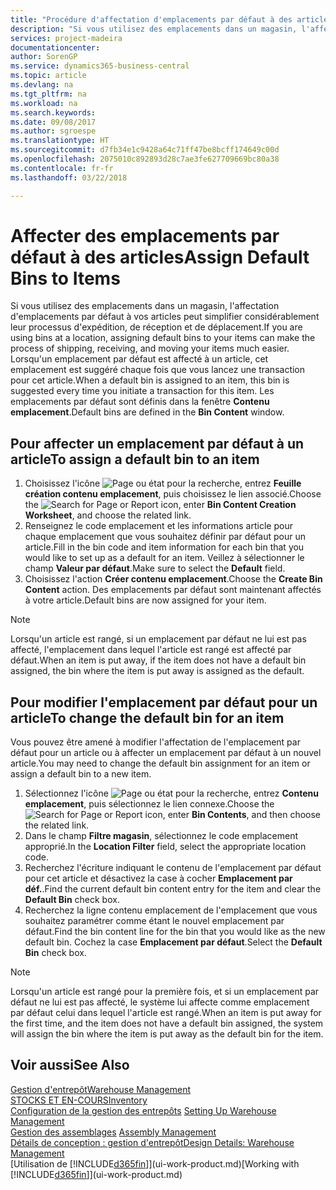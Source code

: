 ```yaml
---
title: "Procédure d'affectation d'emplacements par défaut à des articles | Microsoft Docs"
description: "Si vous utilisez des emplacements dans un magasin, l'affectation d'emplacements par défaut à vos articles peut simplifier considérablement leur processus d'expédition, de réception et de déplacement. Lorsqu'un emplacement par défaut est affecté à un article, cet emplacement est suggéré chaque fois que vous lancez une transaction pour cet article."
services: project-madeira
documentationcenter: 
author: SorenGP
ms.service: dynamics365-business-central
ms.topic: article
ms.devlang: na
ms.tgt_pltfrm: na
ms.workload: na
ms.search.keywords: 
ms.date: 09/08/2017
ms.author: sgroespe
ms.translationtype: HT
ms.sourcegitcommit: d7fb34e1c9428a64c71ff47be8bcff174649c00d
ms.openlocfilehash: 2075010c892893d28c7ae3fe627709669bc80a38
ms.contentlocale: fr-fr
ms.lasthandoff: 03/22/2018

---
```

# <a name="assign-default-bins-to-items"></a><span data-ttu-id="f5a6d-104">Affecter des emplacements par défaut à des articles</span><span class="sxs-lookup"><span data-stu-id="f5a6d-104">Assign Default Bins to Items</span></span>
<span data-ttu-id="f5a6d-105">Si vous utilisez des emplacements dans un magasin, l'affectation d'emplacements par défaut à vos articles peut simplifier considérablement leur processus d'expédition, de réception et de déplacement.</span><span class="sxs-lookup"><span data-stu-id="f5a6d-105">If you are using bins at a location, assigning default bins to your items can make the process of shipping, receiving, and moving your items much easier.</span></span> <span data-ttu-id="f5a6d-106">Lorsqu'un emplacement par défaut est affecté à un article, cet emplacement est suggéré chaque fois que vous lancez une transaction pour cet article.</span><span class="sxs-lookup"><span data-stu-id="f5a6d-106">When a default bin is assigned to an item, this bin is suggested every time you initiate a transaction for this item.</span></span> <span data-ttu-id="f5a6d-107">Les emplacements par défaut sont définis dans la fenêtre **Contenu emplacement**.</span><span class="sxs-lookup"><span data-stu-id="f5a6d-107">Default bins are defined in the **Bin Content** window.</span></span>  

## <a name="to-assign-a-default-bin-to-an-item"></a><span data-ttu-id="f5a6d-108">Pour affecter un emplacement par défaut à un article</span><span class="sxs-lookup"><span data-stu-id="f5a6d-108">To assign a default bin to an item</span></span>
1.  <span data-ttu-id="f5a6d-109">Choisissez l'icône ![Page ou état pour la recherche](media/ui-search/search_small.png "Page ou état pour la recherche"), entrez **Feuille création contenu emplacement**, puis choisissez le lien associé.</span><span class="sxs-lookup"><span data-stu-id="f5a6d-109">Choose the ![Search for Page or Report](media/ui-search/search_small.png "Search for Page or Report icon") icon, enter **Bin Content Creation Worksheet**, and choose the related link.</span></span>  
2.  <span data-ttu-id="f5a6d-110">Renseignez le code emplacement et les informations article pour chaque emplacement que vous souhaitez définir par défaut pour un article.</span><span class="sxs-lookup"><span data-stu-id="f5a6d-110">Fill in the bin code and item information for each bin that you would like to set up as a default for an item.</span></span> <span data-ttu-id="f5a6d-111">Veillez à sélectionner le champ **Valeur par défaut**.</span><span class="sxs-lookup"><span data-stu-id="f5a6d-111">Make sure to select the **Default** field.</span></span>  
3.  <span data-ttu-id="f5a6d-112">Choisissez l'action **Créer contenu emplacement**.</span><span class="sxs-lookup"><span data-stu-id="f5a6d-112">Choose the **Create Bin Content** action.</span></span> <span data-ttu-id="f5a6d-113">Des emplacements par défaut sont maintenant affectés à votre article.</span><span class="sxs-lookup"><span data-stu-id="f5a6d-113">Default bins are now assigned for your item.</span></span>  

> [!NOTE]  
>  <span data-ttu-id="f5a6d-114">Lorsqu'un article est rangé, si un emplacement par défaut ne lui est pas affecté, l'emplacement dans lequel l'article est rangé est affecté par défaut.</span><span class="sxs-lookup"><span data-stu-id="f5a6d-114">When an item is put away, if the item does not have a default bin assigned, the bin where the item is put away is assigned as the default.</span></span>  

## <a name="to-change-the-default-bin-for-an-item"></a><span data-ttu-id="f5a6d-115">Pour modifier l'emplacement par défaut pour un article</span><span class="sxs-lookup"><span data-stu-id="f5a6d-115">To change the default bin for an item</span></span>  
<span data-ttu-id="f5a6d-116">Vous pouvez être amené à modifier l'affectation de l'emplacement par défaut pour un article ou à affecter un emplacement par défaut à un nouvel article.</span><span class="sxs-lookup"><span data-stu-id="f5a6d-116">You may need to change the default bin assignment for an item or assign a default bin to a new item.</span></span>    
1.  <span data-ttu-id="f5a6d-117">Sélectionnez l'icône ![Page ou état pour la recherche](media/ui-search/search_small.png "Page ou état pour la recherche"), entrez **Contenu emplacement**, puis sélectionnez le lien connexe.</span><span class="sxs-lookup"><span data-stu-id="f5a6d-117">Choose the ![Search for Page or Report](media/ui-search/search_small.png "Search for Page or Report icon") icon, enter **Bin Contents**, and then choose the related link.</span></span>  
2.  <span data-ttu-id="f5a6d-118">Dans le champ **Filtre magasin**, sélectionnez le code emplacement approprié.</span><span class="sxs-lookup"><span data-stu-id="f5a6d-118">In the **Location Filter** field, select the appropriate location code.</span></span>  
3.  <span data-ttu-id="f5a6d-119">Recherchez l'écriture indiquant le contenu de l'emplacement par défaut pour cet article et désactivez la case à cocher **Emplacement par déf.**.</span><span class="sxs-lookup"><span data-stu-id="f5a6d-119">Find the current default bin content entry for the item and clear the **Default Bin** check box.</span></span>  
4.  <span data-ttu-id="f5a6d-120">Recherchez la ligne contenu emplacement de l'emplacement que vous souhaitez paramétrer comme étant le nouvel emplacement par défaut.</span><span class="sxs-lookup"><span data-stu-id="f5a6d-120">Find the bin content line for the bin that you would like as the new default bin.</span></span> <span data-ttu-id="f5a6d-121">Cochez la case **Emplacement par défaut**.</span><span class="sxs-lookup"><span data-stu-id="f5a6d-121">Select the **Default Bin** check box.</span></span>  

> [!NOTE]  
>  <span data-ttu-id="f5a6d-122">Lorsqu'un article est rangé pour la première fois, et si un emplacement par défaut ne lui est pas affecté, le système lui affecte comme emplacement par défaut celui dans lequel l'article est rangé.</span><span class="sxs-lookup"><span data-stu-id="f5a6d-122">When an item is put away for the first time, and the item does not have a default bin assigned, the system will assign the bin where the item is put away as the default bin for the item.</span></span>  

## <a name="see-also"></a><span data-ttu-id="f5a6d-123">Voir aussi</span><span class="sxs-lookup"><span data-stu-id="f5a6d-123">See Also</span></span>  
[<span data-ttu-id="f5a6d-124">Gestion d'entrepôt</span><span class="sxs-lookup"><span data-stu-id="f5a6d-124">Warehouse Management</span></span>](warehouse-manage-warehouse.md)  
[<span data-ttu-id="f5a6d-125">STOCKS ET EN-COURS</span><span class="sxs-lookup"><span data-stu-id="f5a6d-125">Inventory</span></span>](inventory-manage-inventory.md)  
<span data-ttu-id="f5a6d-126">[Configuration de la gestion des entrepôts](warehouse-setup-warehouse.md)   </span><span class="sxs-lookup"><span data-stu-id="f5a6d-126">[Setting Up Warehouse Management](warehouse-setup-warehouse.md)   </span></span>  
<span data-ttu-id="f5a6d-127">[Gestion des assemblages](assembly-assemble-items.md)  </span><span class="sxs-lookup"><span data-stu-id="f5a6d-127">[Assembly Management](assembly-assemble-items.md)  </span></span>  
[<span data-ttu-id="f5a6d-128">Détails de conception : gestion d'entrepôt</span><span class="sxs-lookup"><span data-stu-id="f5a6d-128">Design Details: Warehouse Management</span></span>](design-details-warehouse-management.md)  
<span data-ttu-id="f5a6d-129">[Utilisation de [!INCLUDE[d365fin](includes/d365fin_md.md)]](ui-work-product.md)</span><span class="sxs-lookup"><span data-stu-id="f5a6d-129">[Working with [!INCLUDE[d365fin](includes/d365fin_md.md)]](ui-work-product.md)</span></span>

